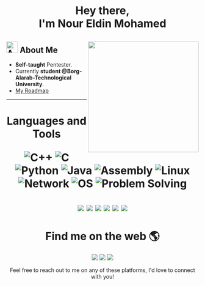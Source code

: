 <link href="/assets/styles.css" rel="stylesheet"></link>
<h1 align="center"> Hey there,<br> I'm Nour Eldin Mohamed</h1> 


## <img src="https://img.icons8.com/fluency-systems-filled/48/000000/guest-male.png" width="30" alt="About me"/> About Me <img src="https://miro.medium.com/v2/resize:fit:600/1*c5SC76t7hfQM_g3JsFhFLQ.gif" width="290" align="right">
* **Self-taught** Pentester.
* Currently **student @Borg-Alarab-Technological University**.
* [My Roadmap](https://docs.google.com/document/d/1pI5_j92xguu07NdEwNeHLQbuf6iwOXOozuPajCaaZgY/edit?usp=sharing)


----


<h1 align="center"> Languages and Tools  </h>

![C++](https://img.shields.io/badge/-C++-00599C?style=flat-square&logo=cplusplus&logoColor=white)
![C](https://img.shields.io/badge/-C-A8B9CC?style=flat-square&logo=c&logoColor=white)
![Python](https://img.shields.io/badge/-Python-3776AB?style=flat-square&logo=python&logoColor=white)
![Java](https://img.shields.io/badge/-Java-007396?style=flat-square&logo=java&logoColor=white)
![Assembly](https://img.shields.io/badge/-Assembly-808080?style=flat-square&logo=assembly&logoColor=white)
![Linux](https://img.shields.io/badge/-Linux-FCC624?style=flat-square&logo=linux&logoColor=black)
![Network](https://img.shields.io/badge/-Network-0078D7?style=flat-square&logo=cisco&logoColor=white)
![OS](https://img.shields.io/badge/-Operating%20Systems-0078D7?style=flat-square&logo=windows&logoColor=white)
![Problem Solving](https://img.shields.io/badge/-Problem%20Solving-4d4d4d?style=flat-square)
<p align="center">
  <img src="https://img.shields.io/badge/-IDA%20Pro-030303?style=flat-square&logo=ida-pro&logoColor=white" />
  <img src="https://img.shields.io/badge/-Wireshark-1679A7?style=flat-square&logo=wireshark&logoColor=white" />
  <img src="https://img.shields.io/badge/-Vm%20Box-183A61?style=flat-square&logo=virtualbox&logoColor=white" />
  <img src="https://img.shields.io/badge/-Detected%20easy-2980B9?style=flat-square&logoColor=white" />
  <img src="https://img.shields.io/badge/-Procmon-9B59B6?style=flat-square&logoColor=white" />
  <img src="https://img.shields.io/badge/-PE%20View-FFA07A?style=flat-square&logoColor=white" />
</p>


<h1 align="center"> Find me on the web 🌎 </h1>

<p align="center">
  <a href="#"><img src="https://img.shields.io/badge/-Facebook-1877F2?style=flat-square&logo=facebook&logoColor=white" /></a>
  <a href="#"><img src="https://img.shields.io/badge/-LinkedIn-0077B5?style=flat-square&logo=linkedin&logoColor=white" /></a>
  <a href="mailto:nournour913mohamed@gmail.com"><img src="https://img.shields.io/badge/-Gmail-D14836?style=flat-square&logo=gmail&logoColor=white" /></a>

</p>

<center> Feel free to reach out to me on any of these platforms, I'd love to connect with you! </center>




